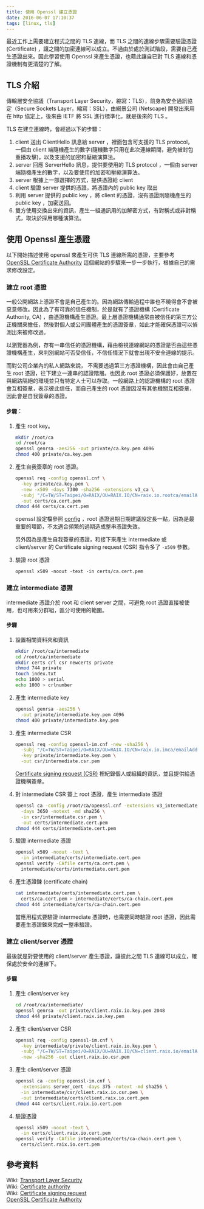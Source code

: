 ```yaml
---
title: 使用 Openssl 建立憑證
date: 2016-06-07 17:10:37
tags: [linux, tls]
---
```


最近工作上需要建立程式之間的 TLS 連線，而 TLS 之間的連線步驟需要驗證憑證 (Certificate) ，讓之間的加密連線可以成立。不過由於處於測試階段，需要自己產生憑證出來。因此學習使用 Openssl 來產生憑證，也藉此讓自已對 TLS 連線和憑證機制有更清楚的了解。

## TLS 介紹
傳輸層安全協議（Transport Layer Security，縮寫：TLS），前身為安全通訊協定（Secure Sockets Layer，縮寫：SSL），由網景公司 (Netscape) 開發出來用在 http 協定上，後來由 IETF 將 SSL 進行標準化，就是後來的 TLS 。

TLS 在建立連線時，會經過以下的步驟：

1. client 送出 ClientHello 訊息給 server ，裡面包含可支援的 TLS protocol，一個由 client 端隨機產生的數字(隨機數字只用在此次連線期間，避免被封包重播攻擊)，以及支援的加密和壓縮演算法。
2. server 回應 ServerHello 訊息，提供要使用的 TLS protocol ，一個由 server 端隨機產生的數字，以及要使用的加密和壓縮演算法。
3. server 根據上一部選擇的方式，提供憑證給 client
4. client 驗證 server 提供的憑證，將憑證內的 public key 取出
5. 利用 server 提供的 public key ，將 client 的憑證，沒有憑證則隨機產生的 public key ，加密送回。
6. 雙方使用交換出來的資訊，產生一組通訊用的加解密方式，有對稱式或非對稱式，取決於採用哪種演算法。

## 使用 Openssl 產生憑證
以下開始描述使用 openssl 來產生可供 TLS 連線所需的憑證，主要參考 [OpenSSL Certificate Authority](https://jamielinux.com/docs/openssl-certificate-authority/index.html) 這個網站的步驟來一步一步執行，根據自己的需求修改設定。

### 建立 root 憑證
一般公開網路上憑證不會是自己產生的。因為網路傳輸過程中誰也不曉得會不會被惡意修改。因此為了有可靠的信任機制，於是就有了憑證機構 (Certificate Authority, CA) ，由憑證機構產生憑證。最上層憑證機構通常由被信任的第三方公正機關來擔任，然後對個人或公司團體產生的憑證簽章，如此才能確保憑證可以偵測出來被修改過。

以瀏覽器為例，存有一串信任的憑證機構，藉由檢視連線網站的憑證是否由這些憑證機構產生，來判別網站可否受信任，不信任情況下就會出現不安全連線的提示。

而對公司企業內的私人網路來說， 不需要透過第三方憑證機構，因此會由自己產生 root 憑證，往下建立一連串的認證階層。也因此 root 憑證必須保護好，放置在與網路隔絕的環境並只有特定人士可以存取。一般網路上的認證機構的 root 憑證會互相簽章，表示彼此信任，而自己產生的 root 憑證因沒有其他機關互相簽章，因此會是自我簽章的憑證。

#### 步驟：
1. 產生 root key。

	```sh
	mkdir /root/ca
	cd /root/ca
	openssl genrsa -aes256 -out private/ca.key.pem 4096 
	chmod 400 private/ca.key.pem
	```
2. 產生自我簽章的 root 憑證。

	```sh
	openssl req -config openssl.cnf \
      -key private/ca.key.pem \
      -new -x509 -days 7300 -sha256 -extensions v3_ca \
      -subj "/C=TW/ST=Taipei/O=RAIX/OU=RAIX.IO/CN=raix.io.rootca/emailAddress=raix@mail.com" \
      -out certs/ca.cert.pem 
	chmod 444 certs/ca.cert.pem
	```
	openssl 設定檔參照 [config](https://jamielinux.com/docs/openssl-certificate-authority/appendix/root-configuration-file.html) ，root 憑證過期日期建議設定長一點，因為是最重要的環節，不太適合頻繁的過期造成整串憑證失效。
	
	另外因為是產生自我簽章的憑證，和接下來產生 intermediate 或 client/server 的 Certificate signing request (CSR) 指令多了 `-x509` 參數。

3. 驗證 root 憑證

	```
	openssl x509 -noout -text -in certs/ca.cert.pem
	```

### 建立 intermediate 憑證
intermediate 憑證介於 root 和 client server 之間，可避免 root 憑證直接被使用，也可用來分群組，區分可使用的範圍。

#### 步驟
1. 設置相關資料夾和資訊
	
	```sh
	mkdir /root/ca/intermediate 
	cd /root/ca/intermediate 
	mkdir certs crl csr newcerts private 
	chmod 744 private 
	touch index.txt 
	echo 1000 > serial 
	echo 1000 > crlnumber
	```
2. 產生 intermediate key
	
	```sh
	openssl genrsa -aes256 \
      -out private/intermediate.key.pem 4096 
	chmod 400 private/intermediate.key.pem
	```
3. 產生 intermediate CSR

	```sh
	openssl req -config openssl-im.cnf -new -sha256 \
      -subj "/C=TW/ST=Taipei/O=RAIX/OU=RAIX.IO/CN=raix.io.imca/emailAddress=raix@mail.com"\
      -key private/intermediate.key.pem \
      -out csr/intermediate.csr.pem 
	```
	
	[Certificate signing request (CSR)](https://en.wikipedia.org/wiki/Certificate_signing_request) 裡紀錄個人或組織的資訊，並且提供給憑證機構簽章。
	
4. 對 intermediate CSR 簽上 root 憑證，產生 intermediate 憑證

	```sh
	openssl ca -config /root/ca/openssl.cnf -extensions v3_intermediate_ca \
      -days 3650 -notext -md sha256 \
      -in csr/intermediate.csr.pem \
      -out certs/intermediate.cert.pem 
	chmod 444 certs/intermediate.cert.pem
	```
5. 驗證 intermediate 憑證

	```sh
	openssl x509 -noout -text \
      -in intermediate/certs/intermediate.cert.pem 
	openssl verify -CAfile certs/ca.cert.pem \
      intermediate/certs/intermediate.cert.pem
	```
6. 產生憑證鍊 (certificate chain)

	```sh
	cat intermediate/certs/intermediate.cert.pem \
      certs/ca.cert.pem > intermediate/certs/ca-chain.cert.pem
	chmod 444 intermediate/certs/ca-chain.cert.pem
	```
	當應用程式要驗證 intermediate 憑證時，也需要同時驗證 root 憑證，因此需要產生憑證鍊來完成一整串驗證。	

### 建立 client/server 憑證
最後就是對要使用的 client/server 產生憑證，讓彼此之間 TLS 連線可以成立，確保處於安全的連線下。

#### 步驟
1. 產生 client/server key

	```sh
	cd /root/ca/intermediate/
	openssl genrsa -out private/client.raix.io.key.pem 2048 
	chmod 444 private/client.raix.io.key.pem
	```
2. 產生 client/server CSR

	```sh
	openssl req -config openssl-im.cnf \
      -key intermediate/private/client.raix.io.key.pem \
      -subj "/C=TW/ST=Taipei/O=RAIX/OU=RAIX.IO/CN=client.raix.io/emailAddress=raix@mail.com" \
      -new -sha256 -out client.raix.io.csr.pem
	```
3. 產生 client/server 憑證

	```sh
	openssl ca -config openssl-im.cnf \
      -extensions server_cert -days 375 -notext -md sha256 \
      -in intermediate/csr/client.raix.io.csr.pem \
      -out intermediate/certs/client.raix.io.cert.pem 
	chmod 444 certs/client.raix.io.cert.pem 
	```
4. 驗證憑證

	```sh
	openssl x509 -noout -text \
      -in certs/client.raix.io.cert.pem
	openssl verify -CAfile intermediate/certs/ca-chain.cert.pem \
      certs/client.raix.io.cert.pem
	```


## 參考資料
Wiki: [Transport Layer Security](https://en.wikipedia.org/wiki/Transport_Layer_Security) <br/>
Wiki: [Certificate authority](https://en.wikipedia.org/wiki/Certificate_authority) <br/>
Wiki: [Certificate signing request](https://en.wikipedia.org/wiki/Certificate_signing_request) <br/>
[OpenSSL Certificate Authority](https://jamielinux.com/docs/openssl-certificate-authority/index.html)

